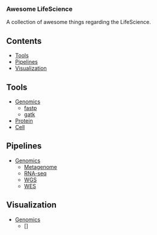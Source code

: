 ### **Awesome LifeScience**

A collection of awesome things regarding the LifeScience.

## Contents
- [Tools](#tools)
- [Pipelines](#pipelines)
- [Visualization](#visualization)

## Tools
- [Genomics](#genomics)
    - [fastp](#fastp)
    - [gatk](#gatk)
- [Protein](#protein)
- [Cell](#cell)

## Pipelines
- [Genomics](#genomics)
    - [Metagenome](#metagenome)
    - [RNA-seq](#rna-seq)
    - [WGS](#wgs)
    - [WES](#wes)

## Visualization
- [Genomics](#genomics)
    - []
